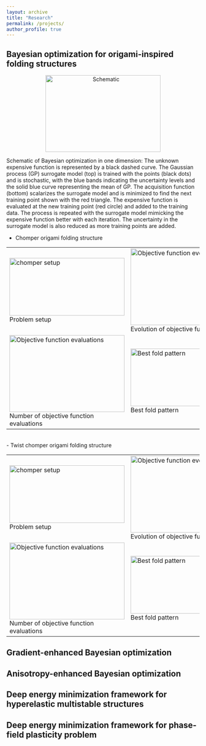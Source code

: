 ```yaml
---
layout: archive
title: "Research"
permalink: /projects/
author_profile: true
---
```


## Bayesian optimization for origami-inspired folding structures

<p align="center">
  <img src="https://Sourabh-Shende.github.io/Figures/GPBO_1D_wo_der.gif?raw=true" width="300" height="200" alt="Schematic" title="Schematic"/>
  </p>
<label>Schematic of Bayesian optimization in one dimension: The unknown expensive function is represented by a black dashed curve. The Gaussian process (GP) surrogate model (top) is trained with the points (black dots) and is stochastic, with the blue bands indicating the uncertainty levels and the solid blue curve representing the mean of GP. The acquisition function (bottom) scalarizes the surrogate model and is minimized to find the next training point shown with the red triangle. The expensive function is evaluated at the new training point (red circle) and added to the training data. The process is repeated with the surrogate model mimicking the expensive function better with each iteration. The uncertainty in the surrogate model is also reduced as more training points are added.</label><br>

  - Chomper origami folding structure <br>    
<table class="wide">
<tr>
  <td>
     <img src="https://Sourabh-Shende.github.io/Figures/chomper_problem_setup.jpg" alt="chomper setup" title="Setup"width="300" height="150"/><br>    <label>Problem setup</label>
  </td>
  <td>
    <img src="https://Sourabh-Shende.github.io/Figures/4_Comparison_of_gradient_bayesian_optimal_obj_funct_18D_ts_1.jpg" alt="Objective function evolution" title="Evolution of objective function" width="300" height="200"/><br>
    <label>Evolution of objective function</label>
  </td>
 </tr>
<tr>
  <td>
    <img src="https://Sourabh-Shende.github.io/Figures/FE_solution_comparison_18D.jpg" alt="Objective function evaluations" title="Number of objective function evaluations" width="300" height="200"/><br>
    <label>Number of objective function evaluations</label>
  </td>
   <td>
    <img src="https://Sourabh-Shende.github.io/Figures/chomper_opt_design.gif" alt="Best fold pattern" title="Best fold pattern" width="300" height="150"/><br>
    <label>Best fold pattern</label>
  </td>
  </tr>
  </table>
  <br>
  - Twist chomper origami folding structure<br>
<table class="wide">
<tr>
  <td>
     <img src="https://Sourabh-Shende.github.io/Figures/twist_chomper_setup.jpg" alt="chomper setup" title="Setup" width="300" height="150"/><br>
    <label>Problem setup</label>
  </td>
  <td>
    <img src="https://Sourabh-Shende.github.io/Figures/5_Comparison_of_gradient_bayesian_optimal_obj_funct_38D_ts_5.jpg" alt="Objective function evolution" title="Evolution of objective function" width="300" height="200"/><br>
    <label>Evolution of objective function</label>
  </td>
   </tr>
<tr>
  <td>
    <img src="https://Sourabh-Shende.github.io/Figures/FE_solution_comparison_38D.jpg" alt="Objective function evaluations" title="Number of objective function evaluations" width="300" height="200"/><br>
    <label>Number of objective function evaluations</label>
  </td>
   <td>
    <img src="https://Sourabh-Shende.github.io/Figures/twist_chomper_opt_design.gif" alt="Best fold pattern" title="Best fold pattern" width="300" height="150"/><br>
    <label>Best fold pattern</label>
  </td>
</tr>
</table>


## Gradient-enhanced Bayesian optimization

## Anisotropy-enhanced Bayesian optimization

## Deep energy minimization framework for hyperelastic multistable structures

## Deep energy minimization framework for phase-field plasticity problem
